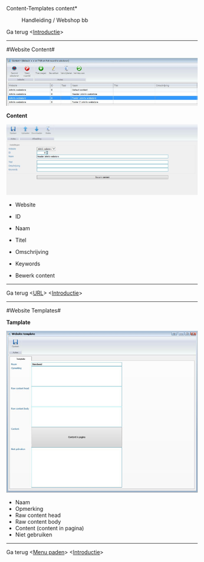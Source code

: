 <properties>
	<page>
		<title>Content-Templates</title>
		<description>Content-Templates</description>
		<context>content*</context>
	</page>
	<menu>
		<position>Handleiding / Webshop</position>
		<title>Content-Templates</title>
		<sort>bb</sort>
	</menu>
</properties>

Ga terug <[Introductie](http://hybridsaas.support/pages/handleiding/modules/P-Z/website/Introductie)>

----------

#Website Content#

![](images/content-alle.JPG)

**Content**

![](images/content.JPg)

- Website
- ID
- Naam
- Titel
- Omschrijving
- Keywords

- Bewerk content 

----------

Ga terug <[URL](http://hybridsaas.support/pages/handleiding/modules/P-Z/website/URL)>
<[Introductie](http://hybridsaas.support/pages/handleiding/modules/P-Z/website/Introductie)> 

----------

#Website Templates#

**Tamplate**

![](images/template.JPg)

- Naam
- Opmerking
- Raw content head
- Raw content body
- Content (content in pagina)
- Niet gebruiken


----------

Ga terug <[Menu paden](http://hybridsaas.support/pages/handleiding/modules/P-Z/website/menupaden)>
<[Introductie](http://hybridsaas.support/pages/handleiding/modules/P-Z/website/Introductie)> 